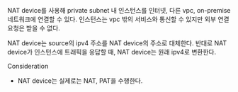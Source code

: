 NAT device를 사용해 private subnet 내 인스턴스를 인터넷, 다른 vpc, on-premise 네트워크에 연결할 수 있다. 인스턴스는 vpc 밖의 서비스와 통신할 수 있지만 외부 연결 요청은 받을 수 없다.

NAT device는 source의 ipv4 주소를 NAT device의 주소로 대체한다. 반대로 NAT device가 인스턴스에 트래픽을 응답할 때, NAT device는 원래 ipv4로 변환한다.

Consideration
- NAT device는 실제로는 NAT, PAT을 수행한다.